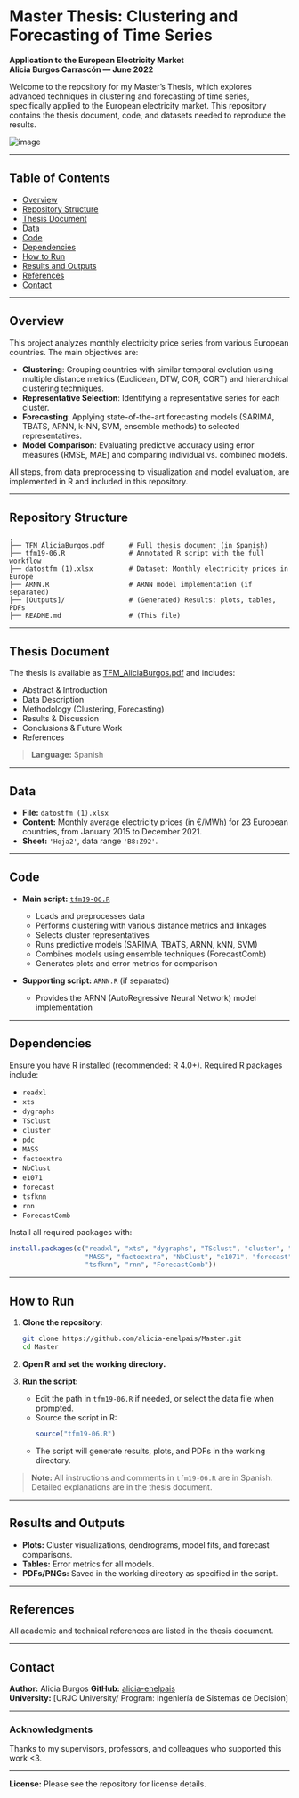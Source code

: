 # Master Thesis: Clustering and Forecasting of Time Series  
**Application to the European Electricity Market**  
**Alicia Burgos Carrascón — June 2022**  

Welcome to the repository for my Master’s Thesis, which explores advanced techniques in clustering and forecasting of time series, specifically applied to the European electricity market. This repository contains the thesis document, code, and datasets needed to reproduce the results.

![image](https://github.com/user-attachments/assets/be49d7a5-237f-4022-8578-6385881df2c3)


---

## Table of Contents

- [Overview](#overview)
- [Repository Structure](#repository-structure)
- [Thesis Document](#thesis-document)
- [Data](#data)
- [Code](#code)
- [Dependencies](#dependencies)
- [How to Run](#how-to-run)
- [Results and Outputs](#results-and-outputs)
- [References](#references)
- [Contact](#contact)

---

## Overview

This project analyzes monthly electricity price series from various European countries. The main objectives are:

- **Clustering**: Grouping countries with similar temporal evolution using multiple distance metrics (Euclidean, DTW, COR, CORT) and hierarchical clustering techniques.
- **Representative Selection**: Identifying a representative series for each cluster.
- **Forecasting**: Applying state-of-the-art forecasting models (SARIMA, TBATS, ARNN, k-NN, SVM, ensemble methods) to selected representatives.
- **Model Comparison**: Evaluating predictive accuracy using error measures (RMSE, MAE) and comparing individual vs. combined models.

All steps, from data preprocessing to visualization and model evaluation, are implemented in R and included in this repository.

---

## Repository Structure

```
.
├── TFM_AliciaBurgos.pdf      # Full thesis document (in Spanish)
├── tfm19-06.R                # Annotated R script with the full workflow
├── datostfm (1).xlsx         # Dataset: Monthly electricity prices in Europe
├── ARNN.R                    # ARNN model implementation (if separated)
├── [Outputs]/                # (Generated) Results: plots, tables, PDFs
├── README.md                 # (This file)
```

---

## Thesis Document

The thesis is available as [TFM_AliciaBurgos.pdf](./TFM_AliciaBurgos.pdf) and includes:

- Abstract & Introduction
- Data Description
- Methodology (Clustering, Forecasting)
- Results & Discussion
- Conclusions & Future Work
- References

> **Language:** Spanish

---

## Data

- **File:** `datostfm (1).xlsx`
- **Content:** Monthly average electricity prices (in €/MWh) for 23 European countries, from January 2015 to December 2021.
- **Sheet:** `'Hoja2'`, data range `'B8:Z92'`.

---

## Code

- **Main script:** [`tfm19-06.R`](./tfm19-06.R)
  - Loads and preprocesses data
  - Performs clustering with various distance metrics and linkages
  - Selects cluster representatives
  - Runs predictive models (SARIMA, TBATS, ARNN, kNN, SVM)
  - Combines models using ensemble techniques (ForecastComb)
  - Generates plots and error metrics for comparison

- **Supporting script:** `ARNN.R` (if separated)
  - Provides the ARNN (AutoRegressive Neural Network) model implementation

---

## Dependencies

Ensure you have R installed (recommended: R 4.0+). Required R packages include:

- `readxl`
- `xts`
- `dygraphs`
- `TSclust`
- `cluster`
- `pdc`
- `MASS`
- `factoextra`
- `NbClust`
- `e1071`
- `forecast`
- `tsfknn`
- `rnn`
- `ForecastComb`

Install all required packages with:

```r
install.packages(c("readxl", "xts", "dygraphs", "TSclust", "cluster", "pdc",
                   "MASS", "factoextra", "NbClust", "e1071", "forecast",
                   "tsfknn", "rnn", "ForecastComb"))
```

---

## How to Run

1. **Clone the repository:**
   ```bash
   git clone https://github.com/alicia-enelpais/Master.git
   cd Master
   ```

2. **Open R and set the working directory.**

3. **Run the script:**
   - Edit the path in `tfm19-06.R` if needed, or select the data file when prompted.
   - Source the script in R:
     ```r
     source("tfm19-06.R")
     ```
   - The script will generate results, plots, and PDFs in the working directory.

> **Note:** All instructions and comments in `tfm19-06.R` are in Spanish. Detailed explanations are in the thesis document.

---

## Results and Outputs

- **Plots:** Cluster visualizations, dendrograms, model fits, and forecast comparisons.
- **Tables:** Error metrics for all models.
- **PDFs/PNGs:** Saved in the working directory as specified in the script.

---

## References

All academic and technical references are listed in the thesis document.

---

## Contact

**Author:** Alicia Burgos
**GitHub:** [alicia-enelpais](https://github.com/alicia-enelpais)  
**University:** [URJC University/ Program: Ingeniería de Sistemas de Decisión]

---

### Acknowledgments

Thanks to my supervisors, professors, and colleagues who supported this work <3.

---

**License:** Please see the repository for license details.  
